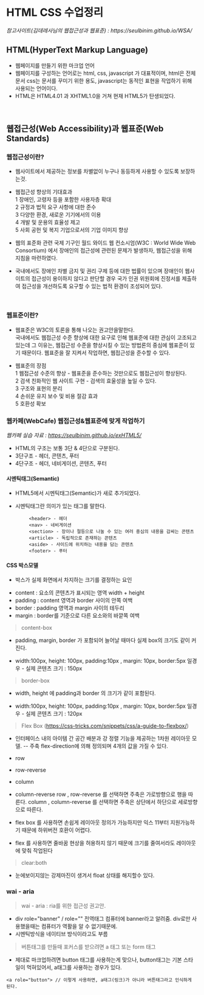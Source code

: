 <h1>HTML CSS 수업정리 </h1>
<cite>참고사이트(김데레사님의 웹접근성과 웹표준) : https://seulbinim.github.io/WSA/ </cite>

## HTML(HyperText Markup Language)
* 웹페이지를 만들기 위한 마크업 언어<br>
* 웹페이지를 구성하는 언어로는 html, css, javascript 가 대표적이며, html은 전체 문서 css는 문서를 꾸미기 위한 용도, javascript는 동적인 표현을 작업하기 위해 사용되는 언어이다.<br>
* HTML은 HTML4.01 과 XHTML1.0을 거쳐 현재 HTML5가 탄생되었다.
<br>


## 웹접근성(Web Accessibility)과 웹표준(Web Standards)
### 웹접근성이란?
- 웹사이트에서 제공하는 정보를 차별없이 누구나 동등하게 사용할 수 있도록 보장하는것.
* 웹접근성 향상의 기대효과 <br>
1 장애인, 고령자 등을 포함한 사용자층 확대<br>
2 규정과 법적 요구 사항에 대한 준수<br>
3 다양한 환경, 새로운 기기에서의 이용<br>
4 개발 및 운용의 효율성 제고<br>
5 사회 공헌 및 복지 기업으로서의 기업 이미지 향상

* 웹의 표준화 관련 국제 기구인 월드 와이드 웹 컨소시엄(W3C : World Wide Web Consortium) 에서 장애인의 접근성에 관련된 문제가 발생하자, 웹접근성을 위해 지침을 마련하였다. 
* 국내에서도 장애인 차별 금지 및 권리 구제 등에 대한 법률이 있으며 장애인이 웹사이트의 접근성이 용이하지 않다고 판단할 경우 국가 인권 위원회에 진정서를 제출하여 접근성을 개선하도록 요구할 수 있는 법적 환경이 조성되어 있다.


<br>

### 웹표준이란?
- 웹표준은 W3C의 토론을 통해 나오는 권고안을말한다.<br>
국내에서도 웹접근성 수준 향상에 대한 요구로 인해 웹표준에 대한 관심이 고조되고 있는데 그 이유는, 웹접근성 수준을 향상시킬 수 있는 방법론의 중심에 웹표준이 있기 때문이다.
웹표준을 잘 지켜서 작업하면, 웹접근성을 준수할 수 있다.

* 웹표준의 장점<br>
1 웹접근성 수준의 향상 - 웹표준을 준수하는 것만으로도 웹접근성이 향상된다. <br>
2 검색 친화적인 웹 사이트 구현 - 검색의 효울성을 높일 수 있다.<br>
3 구조와 표현의 분리 <br>
4 손쉬운 유지 보수 및 비용 절감 효과<br>
5 호환성 확보


### 웹카페(WebCafe) 웹접근성&웹표준에 맞게 작업하기
<cite>웹카페 실습 자료 : https://seulbinim.github.io/exHTML5/</cite>

* HTML의 구조는 보통 3단 & 4단으로 구분된다.
* 3단구조 - 헤더, 콘텐츠, 푸터
* 4단구조 - 헤더, 네비게이션, 콘텐츠, 푸터

#### 시멘틱태그(Semantic)
* HTML5에서 시멘틱태그(Semantic)가 새로 추가되었다.
- 시멘틱태그란 의미가 있는 태그를 말한다.

   ```
        <header> - 헤더
        <nav> - 네비게이션
        <section> - 장이나 절등으로 나눌 수 있는 여러 중심의 내용을 감싸는 콘텐츠
        <article> - 독립적으로 존재하는 콘텐츠
        <aside> - 사이드에 위치하는 내용을 담는 콘텐츠
        <footer> - 푸터
    ```
#### CSS 박스모델
* 박스가 실제 화면에서 차지하는 크기를 결정하는 요인
- content : 요소의 콘텐츠가 표시되는 영역 width + height
- padding : content 영역과 border 사이의 안쪽 여백
- border : padding 영역과 margin 사이의 테두리
- margin : border를 기준으로 다른 요소와의 바깥쪽 여백

> content-box 
* padding, margin, border 가 포함되어 늘어날 때마다 실제 box의 크기도 같이 커진다.
- width:100px, height: 100px, padding:10px , margin: 10px, border:5px 일경우 - 실제 콘텐츠 크기 : 150px

> border-box 
* width, height 에 padding과 border 의 크기가 같이 포함된다.
- width:100px, height: 100px, padding:10px , margin: 10px, border:5px 일경우 - 실제 콘텐츠 크기 : 120px

> Flex Box (https://css-tricks.com/snippets/css/a-guide-to-flexbox/)
* 인터페이스 내의 아이템 간 공간 배분과 강 정렬 기능을 제공하는 1차원 레이아웃 모델.
-- 주축 
flex-direction에 의해 정의되며 4개의 값을 가질 수 있다.
* row
* row-reverse
* column
* column-reverse
row , row-reverse 를 선택하면 주축은 가로방향으로 행을 따른다.
column , column-reverse 를 선택하면 주축은 상단에서 하단으로 세로방향으로 따른다.

* flex box 를 사용하면 손쉽게 레이아웃 정의가 가능하지만 익스 11부터 지원가능하기 때문에 하위버전 호환이 어렵다.
- flex 를 사용하면 줄바꿈 현상을 허용하지 않기 때문에 크기를 줄여서라도 레이아웃에 맞춰 작업된다

> clear:both
* 눈에보이지않는 강제마진이 생겨서 float 상태를 해지할수 있다.

### wai - aria    
> wai - aria  : ria를 위한 접근성 권고안.
* div role="banner" / role="" 전역태그 컴퓨터에 banner라고 알려줌. div로만 사용했을때는 컴퓨터가 역활을 알 수 없기때문에.
* 시멘틱방식을 네이티브 방식이라고도 부름

> 버튼태그를 만들때 포커스를 받으려면 a 태그 또는 form 태그 
* 제대로 마크업하려면 button 태그를 사용하는게 맞으나, button태그는 기본 스타일이 먹혀있어서, a태그를 사용하는 경우가 있다.
```
<a role="button"> // 이렇게 사용하면, a태그(링크)가 아니라 버튼태그라고 인식하게 된다.
```